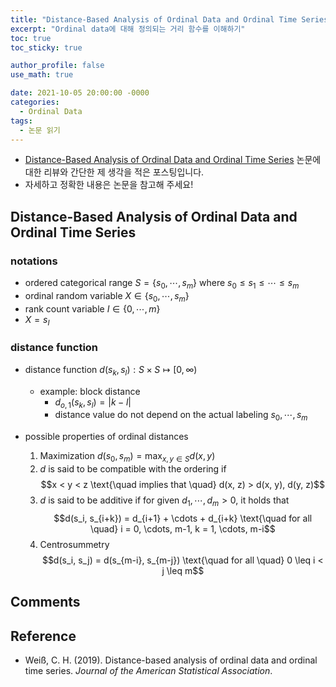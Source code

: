 ```yaml
---
title: "Distance-Based Analysis of Ordinal Data and Ordinal Time Series (논문 읽기)"
excerpt: "Ordinal data에 대해 정의되는 거리 함수를 이해하기"
toc: true
toc_sticky: true

author_profile: false
use_math: true

date: 2021-10-05 20:00:00 -0000
categories: 
  - Ordinal Data
tags:
  - 논문 읽기
---
```



- [Distance-Based Analysis of Ordinal Data and Ordinal Time Series](https://www.tandfonline.com/doi/pdf/10.1080/01621459.2019.1604370?needAccess=true) 논문에 대한 리뷰와 간단한 제 생각을 적은 포스팅입니다.
- 자세하고 정확한 내용은 논문을 참고해 주세요!

## Distance-Based Analysis of Ordinal Data and Ordinal Time Series

### notations

- ordered categorical range $S = \{s_0, \cdots, s_m \}$ where $s_0 \leq s_1 \leq \cdots \leq s_m$
- ordinal random variable $X \in \{s_0, \cdots, s_m \}$
- rank count variable $I \in \{ 0, \cdots, m \}$
- $X = s_I$

### distance function

- distance function $d(s_k, s_l): S \times S \mapsto [0, \infty)$
	- example: block distance 
		- $d_{o, 1}(s_k, s_l) = \vert k - l \vert$
		- distance value do not depend on the actual labeling $s_0, \cdots, s_m$

- possible properties of ordinal distances
	1. Maximization $d(s_0, s_m) = \max_{x, y \in S} d(x, y)$
	2. $d$ is said to be compatible with the ordering if 
	$$x < y < z \text{\quad implies that \quad} d(x, z) > d(x, y), d(y, z)$$
	3. $d$ is said to be additive if for given $d_1, \cdots, d_m > 0$, it holds that
	$$d(s_i, s_{i+k}) = d_{i+1} + \cdots + d_{i+k} \text{\quad for all \quad} i = 0, \cdots, m-1, k = 1, \cdots, m-i$$
	4. Centrosummetry
	$$d(s_i, s_j) = d(s_{m-i}, s_{m-j}) \text{\quad for all \quad} 0 \leq i < j \leq m$$

## Comments


## Reference 
- Weiß, C. H. (2019). Distance-based analysis of ordinal data and ordinal time series. _Journal of the American Statistical Association_.
<!--stackedit_data:
eyJoaXN0b3J5IjpbNzk2NzI0MjM3LDI3Mzk1Mzk3Ml19
-->
